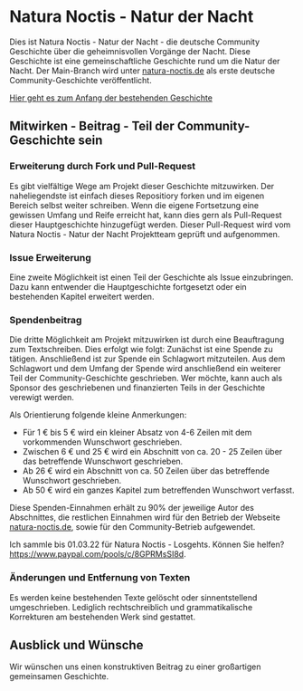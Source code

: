 # Natura Noctis - Natur der Nacht

Dies ist Natura Noctis - Natur der Nacht - die deutsche Community Geschichte über die geheimnisvollen Vorgänge der Nacht. 
Diese Geschichte ist eine gemeinschaftliche Geschichte rund um die Natur der Nacht. Der Main-Branch wird unter [natura-noctis.de](https://natura-noctis.de) als erste deutsche Community-Geschichte veröffentlicht.

[Hier geht es zum Anfang der bestehenden Geschichte](https://github.com/natura-noctis/natura-noctis-natur-der-nacht/Anfang.md)

## Mitwirken - Beitrag -  Teil der Community-Geschichte sein

### Erweiterung durch Fork und Pull-Request

Es gibt vielfältige Wege am Projekt dieser Geschichte mitzuwirken. Der naheliegendste ist einfach dieses Repositiory forken und im eigenen Bereich selbst weiter schreiben.
Wenn die eigene Fortsetzung eine gewissen Umfang und Reife erreicht hat, kann dies gern als Pull-Request dieser Hauptgeschichte hinzugefügt werden.
Dieser Pull-Request wird vom Natura Noctis - Natur der Nacht Projektteam geprüft und aufgenommen.

### Issue Erweiterung

Eine zweite Möglichkeit ist einen Teil der Geschichte als Issue einzubringen. Dazu kann entwender die Hauptgeschichte fortgesetzt oder ein bestehenden Kapitel erweitert werden. 

### Spendenbeitrag

Die dritte Möglichkeit am Projekt mitzuwirken ist durch eine Beauftragung zum Textschreiben. Dies erfolgt wie folgt: Zunächst ist eine Spende zu tätigen.
Anschließend ist zur Spende ein Schlagwort mitzuteilen. Aus dem Schlagwort und dem Umfang der Spende wird anschließend ein weiterer Teil der Community-Geschichte geschrieben. 
Wer möchte, kann auch als Sponsor des geschriebenen und finanzierten Teils in der Geschichte verewigt werden.

Als Orientierung folgende kleine Anmerkungen: 
- Für 1 € bis 5 € wird ein kleiner Absatz von 4-6 Zeilen mit dem vorkommenden Wunschwort geschrieben.
- Zwischen 6 € und 25 € wird ein Abschnitt von ca. 20 - 25 Zeilen über das betreffende Wunschwort geschrieben.
- Ab 26 € wird ein Abschnitt von ca. 50 Zeilen über das betreffende Wunschwort geschrieben.
- Ab 50 € wird ein ganzes Kapitel zum betreffenden Wunschwort verfasst.

Diese Spenden-Einnahmen erhält zu 90% der jeweilige Autor des Abschnittes, die restlichen Einnahmen wird für den Betrieb der Webseite [natura-noctis.de](https://natura-noctis.de), sowie für den Community-Betrieb aufgewendet.

Ich sammle bis 01.03.22 für Natura Noctis - Losgehts. Können Sie helfen? https://www.paypal.com/pools/c/8GPRMsSI8d.

### Änderungen und Entfernung von Texten

Es werden keine bestehenden Texte gelöscht oder sinnentstellend umgeschrieben. Lediglich rechtschreiblich und grammatikalische Korrekturen am bestehenden Werk sind gestattet.

## Ausblick und Wünsche

Wir wünschen uns einen konstruktiven Beitrag zu einer großartigen gemeinsamen Geschichte.
